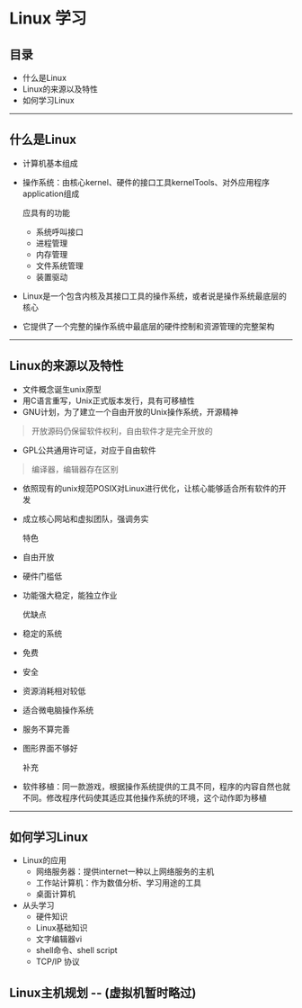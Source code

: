# Linux 学习
## 目录
* 什么是Linux
* Linux的来源以及特性
* 如何学习Linux
---
## 什么是Linux
 * 计算机基本组成
 * 操作系统：由核心kernel、硬件的接口工具kernelTools、对外应用程序application组成

     应具有的功能
     * 系统呼叫接口
     * 进程管理
     * 内存管理
     * 文件系统管理
     * 装置驱动 
 * Linux是一个包含内核及其接口工具的操作系统，或者说是操作系统最底层的核心
 * 它提供了一个完整的操作系统中最底层的硬件控制和资源管理的完整架构
---
## Linux的来源以及特性
 * 文件概念诞生unix原型
 * 用C语言重写，Unix正式版本发行，具有可移植性
 * GNU计划，为了建立一个自由开放的Unix操作系统，开源精神
 > 开放源码仍保留软件权利，自由软件才是完全开放的
 * GPL公共通用许可证，对应于自由软件
 > 编译器，编辑器存在区别
 * 依照现有的unix规范POSIX对Linux进行优化，让核心能够适合所有软件的开发
 * 成立核心网站和虚拟团队，强调务实
   
   特色
 * 自由开放
 * 硬件门槛低
 * 功能强大稳定，能独立作业
   
   优缺点
 * 稳定的系统
 * 免费
 * 安全
 * 资源消耗相对较低
 * 适合微电脑操作系统
 * 服务不算完善
 * 图形界面不够好
   
   补充
 * 软件移植：同一款游戏，根据操作系统提供的工具不同，程序的内容自然也就不同。修改程序代码使其适应其他操作系统的环境，这个动作即为移植
---
## 如何学习Linux
 * Linux的应用
     * 网络服务器：提供internet一种以上网络服务的主机
     * 工作站计算机：作为数值分析、学习用途的工具
     * 桌面计算机
 * 从头学习
     * 硬件知识
     * Linux基础知识
     * 文字编辑器vi
     * shell命令、shell script
     * TCP/IP 协议
## Linux主机规划 -- (虚拟机暂时略过)
